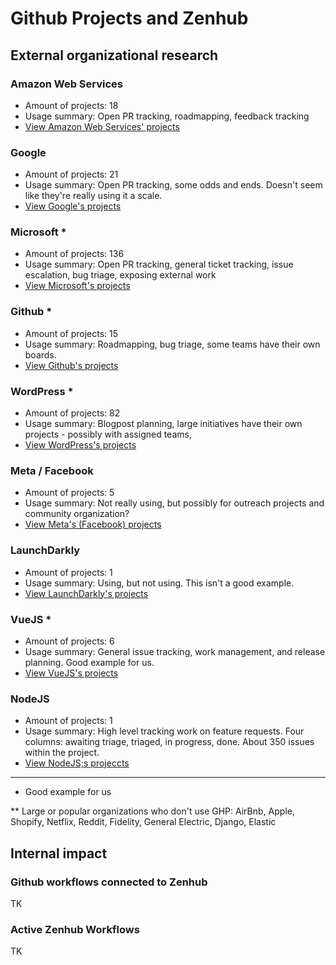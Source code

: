 # Github Projects and Zenhub

## External organizational research

### Amazon Web Services

- Amount of projects: 18
- Usage summary: Open PR tracking, roadmapping, feedback tracking
- [View Amazon Web Services' projects](https://github.com/orgs/aws/projects?query=is%3Aopen)

### Google

- Amount of projects: 21
- Usage summary: Open PR tracking, some odds and ends. Doesn't seem like they're really using it a scale.
- [View Google's projects](https://github.com/orgs/google/projects?query=is%3Aopen)

### Microsoft *

- Amount of projects: 136
- Usage summary: Open PR tracking, general ticket tracking, issue escalation, bug triage, exposing external work
- [View Microsoft's projects](https://github.com/orgs/microsoft/projects?query=is%3Aopen)

### Github *

- Amount of projects: 15
- Usage summary: Roadmapping, bug triage, some teams have their own boards. 
- [View Github's projects](https://github.com/orgs/github/projects?query=is%3Aopen)

### WordPress *

- Amount of projects: 82
- Usage summary: Blogpost planning, large initiatives have their own projects - possibly with assigned teams, 
- [View WordPress's projects](https://github.com/orgs/WordPress/projects?query=is%3Aopen)

### Meta / Facebook

- Amount of projects: 5
- Usage summary: Not really using, but possibly for outreach projects and community organization?
- [View Meta's (Facebook) projects](https://github.com/orgs/facebook/projects?query=is%3Aopen)

### LaunchDarkly

- Amount of projects: 1
- Usage summary: Using, but not using. This isn't a good example.
- [View LaunchDarkly's projects](https://github.com/orgs/launchdarkly/projects?query=is%3Aopen)

### VueJS *

- Amount of projects: 6
- Usage summary: General issue tracking, work management, and release planning. Good example for us.
- [View VueJS's projects](https://github.com/orgs/vuejs/projects?query=is%3Aopen)

### NodeJS

- Amount of projects: 1
- Usage summary: High level tracking work on feature requests. Four columns: awaiting triage, triaged, in progress, done. About 350 issues within the project.
- [View NodeJS;s projeccts](https://github.com/nodejs/node/projects?query=is%3Aopen)

---

* Good example for us

** Large or popular organizations who don't use GHP: AirBnb, Apple, Shopify, Netflix, Reddit, Fidelity, General Electric, Django, Elastic

## Internal impact

### Github workflows connected to Zenhub

TK

### Active Zenhub Workflows

TK
